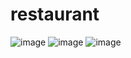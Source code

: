 # restaurant
![image](https://github.com/Kirikel/restaurant/assets/120775570/fce9419d-06b4-4ce6-99a4-ae955a3f1576)
![image](https://github.com/Kirikel/restaurant/assets/120775570/f04de706-e3ae-42c3-b4ef-d487b05c9bfd)
![image](https://github.com/Kirikel/restaurant/assets/120775570/acbea777-1862-4d81-a015-c4ccdaa38ddc)
